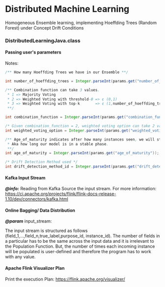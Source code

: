 # Distributed Machine Learning
Homogeneous Ensemble learning, implementing Hoeffding Trees (Random Forest) under Concept Drift Conditions

### DistributedLearningJava.class


#### Passing user's parameters
Notes:
 ``` java
 /** How many Hoeffding Trees we have in our Ensemble **/

int number_of_hoeffding_trees = Integer.parseInt(params.get("number_of_HT"));
```
``` java
/** Combination function can take 3 values. 
 * 1 => Majority Voting 
 * 2 => Weighted Voting with threshold-θ => ε (0,1)
 * 3 => Weighted Voting with top-k       => ε (1,number_of_hoeffding_trees). 
 **/

int combination_function = Integer.parseInt(params.get("combination_function"));
 ```
 ``` java
/* Given combination_function = 2, weighted voting option can take 2 values. 1 => threshold-θ, 2 => top-k */
int weighted_voting_option = Integer.parseInt(params.get("weighted_voting_option"));
``` 
``` java
/** Age_of_maturity indicates after how many instances seen, we will start accepting testing instances. 
 * Aka how long our model is in a stable phase.
 **/
int age_of_maturity = Integer.parseInt(params.get("age_of_maturity"));
```
``` java
/* Drift Detection Method used */
int drift_detection_method_id = Integer.parseInt(params.get("drift_detection_method_id"));
```
#### Kafka Input Stream

**_@info:_** Reading from Kafka Source the input stream. For more information:  https://ci.apache.org/projects/flink/flink-docs-release-1.10/dev/connectors/kafka.html

#### Online Bagging/ Data Distribution
**_@param_** input_stream: <br>

The input stream is structured as follows (field_1,...,field_n,true_label,purpose_id, instance_id). The number of fields in a particular has to be the same across the input data and it is irrelevant to the Population Function. But, the number of times each incoming instance will be populated is user-defined and therefore the program has to work with any value.

#### Apache Flink Visualizer Plan

Print the execution Plan: https://flink.apache.org/visualizer/